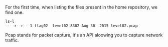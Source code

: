For the first time, when listing the files present in the home repository, we find one.
```
ls-l
----r--r-- 1 flag02  level02 8302 Aug 30  2015 level02.pcap
```

Pcap stands for packet capture, it's an API aloowing you to capture network traffic.
